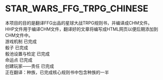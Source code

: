 # STAR_WARS_FFG_TRPG_CHINESE
本项目的目的是翻译FFG出品的星球大战TRPG规则书，并编译成CHM文件。HHP文件用于编译CHM文件，翻译好的文章将编写成HTML网页以便后期添加到CHM文件中。
<br>
游戏机制  已完成<br>
骰子  已完成<br>
骰池设置与检定   已完成<br>
命运点   已完成<br>
创建玩家——责任   已完成<br>
正在翻译：种族，已完成核心规则书中包含种族的一半
